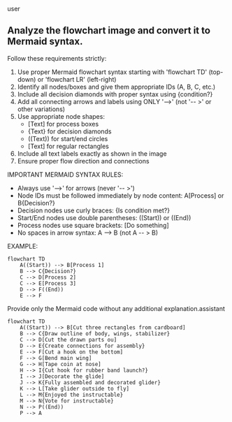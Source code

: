 user

## Analyze the flowchart image and convert it to Mermaid syntax.

Follow these requirements strictly:

1. Use proper Mermaid flowchart syntax starting with 'flowchart TD' (top-down) or 'flowchart LR' (left-right)
2. Identify all nodes/boxes and give them appropriate IDs (A, B, C, etc.)
3. Include all decision diamonds with proper syntax using {condition?}
4. Add all connecting arrows and labels using ONLY '-->' (not '-- >' or other variations)
5. Use appropriate node shapes:
   - [Text] for process boxes
   - {Text} for decision diamonds  
   - ((Text)) for start/end circles
   - [Text] for regular rectangles
6. Include all text labels exactly as shown in the image
7. Ensure proper flow direction and connections

IMPORTANT MERMAID SYNTAX RULES:
- Always use '-->' for arrows (never '-- >')
- Node IDs must be followed immediately by node content: A[Process] or B{Decision?}
- Decision nodes use curly braces: {Is condition met?}
- Start/End nodes use double parentheses: ((Start)) or ((End))
- Process nodes use square brackets: [Do something]
- No spaces in arrow syntax: A --> B (not A -- > B)

EXAMPLE:
```mermaid
flowchart TD
    A((Start)) --> B[Process 1]
    B --> C{Decision?}
    C --> D[Process 2]
    C --> E[Process 3]
    D --> F((End))
    E --> F
```

Provide only the Mermaid code without any additional explanation.assistant

```mermaid
flowchart TD
    A((Start)) --> B[Cut three rectangles from cardboard]
    B --> C{Draw outline of body, wings, stabilizer}
    C --> D[Cut the drawn parts ou]
    D --> E{Create connections for assembly}
    E --> F[Cut a hook on the bottom]
    F --> G[Bend main wing]
    G --> H[Tape coin at nose]
    H --> I{Cut hook for rubber band launch?}
    I --> J[Decorate the glide]
    J --> K{Fully assembled and decorated glider}
    K --> L[Take glider outside to fly]
    L --> M{Enjoyed the instructable}
    M --> N{Vote for instructable}
    N --> P((End))
    P --> A
```